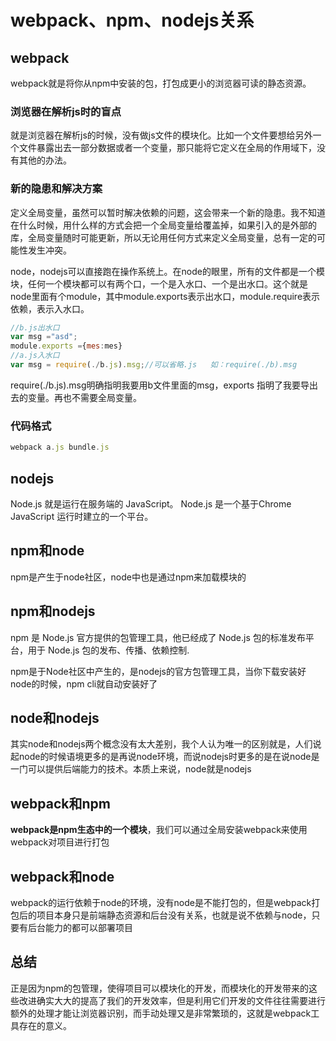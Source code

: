 # webpack、npm、nodejs关系

## webpack

webpack就是将你从npm中安装的包，打包成更小的浏览器可读的静态资源。

### 浏览器在解析js时的盲点

就是浏览器在解析js的时候，没有做js文件的模块化。比如一个文件要想给另外一个文件暴露出去一部分数据或者一个变量，那只能将它定义在全局的作用域下，没有其他的办法。

### 新的隐患和解决方案

定义全局变量，虽然可以暂时解决依赖的问题，这会带来一个新的隐患。我不知道在什么时候，用什么样的方式会把一个全局变量给覆盖掉，如果引入的是外部的库，全局变量随时可能更新，所以无论用任何方式来定义全局变量，总有一定的可能性发生冲突。

node，nodejs可以直接跑在操作系统上。在node的眼里，所有的文件都是一个模块，任何一个模块都可以有两个口，一个是入水口、一个是出水口。这个就是node里面有个module，其中module.exports表示出水口，module.require表示依赖，表示入水口。

```js
//b.js出水口
var msg ="asd";
module.exports ={mes:mes}
//a.js入水口
var msg = require(./b.js).msg;//可以省略.js   如：require(./b).msg
```

require(./b.js).msg明确指明我要用b文件里面的msg，exports 指明了我要导出去的变量。再也不需要全局变量。

### 代码格式

```js
webpack a.js bundle.js
```

## nodejs

Node.js 就是运行在服务端的 JavaScript。
Node.js 是一个基于Chrome JavaScript 运行时建立的一个平台。

## npm和node

npm是产生于node社区，node中也是通过npm来加载模块的

## npm和nodejs

npm 是 Node.js 官方提供的包管理工具，他已经成了 Node.js 包的标准发布平台，用于 Node.js 包的发布、传播、依赖控制.

npm是于Node社区中产生的，是nodejs的官方包管理工具，当你下载安装好node的时候，npm cli就自动安装好了

## node和nodejs

其实node和nodejs两个概念没有太大差别，我个人认为唯一的区别就是，人们说起node的时候语境更多的是再说node环境，而说nodejs时更多的是在说node是一门可以提供后端能力的技术。本质上来说，node就是nodejs

## webpack和npm

**webpack是npm生态中的一个模块**，我们可以通过全局安装webpack来使用webpack对项目进行打包

## webpack和node

webpack的运行依赖于node的环境，没有node是不能打包的，但是webpack打包后的项目本身只是前端静态资源和后台没有关系，也就是说不依赖与node，只要有后台能力的都可以部署项目

## 总结

正是因为npm的包管理，使得项目可以模块化的开发，而模块化的开发带来的这些改进确实大大的提高了我们的开发效率，但是利用它们开发的文件往往需要进行额外的处理才能让浏览器识别，而手动处理又是非常繁琐的，这就是webpack工具存在的意义。

